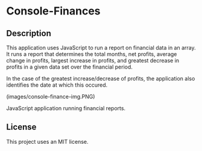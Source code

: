 # Console-Finances

## Description

This application uses JavaScript to run a report on financial data in an array. It runs a report that determines the total months, net profits, average change in profits, largest increase in profits, and greatest decrease in profits in a given data set over the financial period.

In the case of the greatest increase/decrease of profits, the application also identifies the date at which this occured. 

(images/console-finance-img.PNG)

JavaScript application running financial reports.

## License

This project uses an MIT license.
